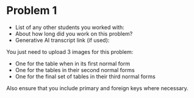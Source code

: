 # Problem 1
- List of any other students you worked with:
- About how long did you work on this problem?
- Generative AI transcript link (if used):


You just need to upload 3 images for this problem:
- One for the table when in its first normal form
- One for the tables in their second normal forms
- One for the final set of tables in their third normal forms

Also ensure that you include primary and foreign keys where necessary.
